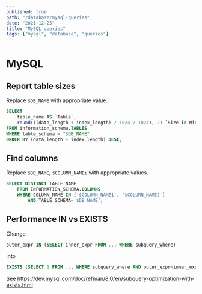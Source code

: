 ```yaml
---
published: true
path: "/database/mysql-queries"
date: "2021-12-25"
title: "MySQL queries"
tags: ["mysql", "database", "queries"]
---
```


# MySQL

## Report table sizes

Replace `$DB_NAME` with appropriate value.

```sql
SELECT
    table_name AS `Table`,
    round(((data_length + index_length) / 1024 / 1024), 2) `Size in MiB`
FROM information_schema.TABLES
WHERE table_schema = "$DB_NAME"
ORDER BY (data_length + index_length) DESC;
```

## Find columns

Replace `$DB_NAME`, `$COLUMN_NAMEi` with appropriate values.

```sql
SELECT DISTINCT TABLE_NAME
    FROM INFORMATION_SCHEMA.COLUMNS
    WHERE COLUMN_NAME IN ('$COLUMN_NAME1', '$COLUMN_NAME2')
        AND TABLE_SCHEMA='$DB_NAME';
```

## Performance IN vs EXISTS

Change

```sql
outer_expr IN (SELECT inner_expr FROM ... WHERE subquery_where)
```

into

```sql
EXISTS (SELECT 1 FROM ... WHERE subquery_where AND outer_expr=inner_expr)
```

See https://dev.mysql.com/doc/refman/8.0/en/subquery-optimization-with-exists.html
